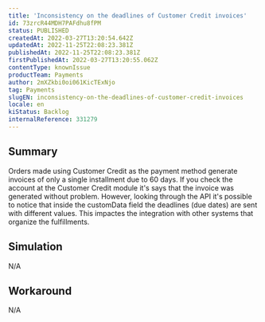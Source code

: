 ```yaml
---
title: 'Inconsistency on the deadlines of Customer Credit invoices'
id: 73zrcR44MDH7PAFdhu8fPM
status: PUBLISHED
createdAt: 2022-03-27T13:20:54.642Z
updatedAt: 2022-11-25T22:08:23.381Z
publishedAt: 2022-11-25T22:08:23.381Z
firstPublishedAt: 2022-03-27T13:20:55.062Z
contentType: knownIssue
productTeam: Payments
author: 2mXZkbi0oi061KicTExNjo
tag: Payments
slugEN: inconsistency-on-the-deadlines-of-customer-credit-invoices
locale: en
kiStatus: Backlog
internalReference: 331279
---
```


## Summary


Orders made using Customer Credit as the payment method generate invoices of only a single installment due to 60 days. If you check the account at the Customer Credit module it's says that the invoice was generated without problem. However, looking through the API it's possible to notice that inside the customData field the deadlines (due dates) are sent with different values. This impactes the integration with other systems that organize the fulfillments.



## Simulation


N/A



## Workaround


N/A

